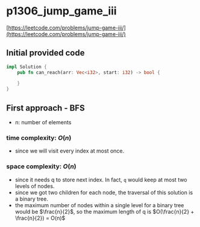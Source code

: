 # p1306_jump_game_iii
[https://leetcode.com/problems/jump-game-iii/](https://leetcode.com/problems/jump-game-iii/)

## Initial provided code
```Rust
impl Solution {
    pub fn can_reach(arr: Vec<i32>, start: i32) -> bool {
        
    }
}
```

## First approach - BFS

- n: number of elements
### time complexity: $O(n)$
- since we will visit every index at most once.

### space complexity: $O(n)$
- since it needs q to store next index. In fact, `q` would keep at most two levels of nodes. 
- since we got two children for each node, the traversal of this solution is a binary tree. 
- the maximum number of nodes within a single level for a binary tree would be $\frac{n}{2}$, so the maximum length of q is $O(\frac{n}{2} + \frac{n}{2}) = O(n)$



